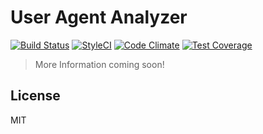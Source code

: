# User Agent Analyzer

[![Build Status](https://travis-ci.org/stefanzweifel/user-agent-analyzer.svg?branch=master)](https://travis-ci.org/stefanzweifel/user-agent-analyzer)
[![StyleCI](https://styleci.io/repos/55907025/shield)](https://styleci.io/repos/55907025)
[![Code Climate](https://codeclimate.com/github/stefanzweifel/user-agent-analyzer/badges/gpa.svg)](https://codeclimate.com/github/stefanzweifel/user-agent-analyzer)
[![Test Coverage](https://codeclimate.com/github/stefanzweifel/user-agent-analyzer/badges/coverage.svg)](https://codeclimate.com/github/stefanzweifel/user-agent-analyzer/coverage)

> More Information coming soon!

## License

MIT
